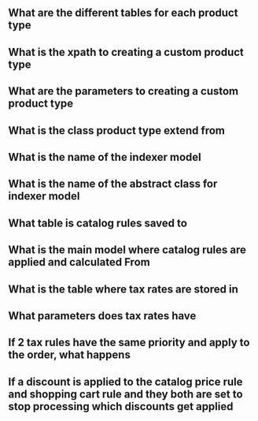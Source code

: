 ## What are the different tables for each product type
## What is the xpath to creating a custom product type
## What are the parameters to creating a custom product type
## What is the class product type extend from
## What is the name of the indexer model
## What is the name of the abstract class for indexer model
## What table is catalog rules saved to
## What is the main model where catalog rules are applied and calculated From
## What is the table where tax rates are stored in
## What parameters does tax rates have
## If 2 tax rules have the same priority and apply to the order, what happens
## If a discount is applied to the catalog price rule and shopping cart rule and they both are set to stop processing which discounts get applied
